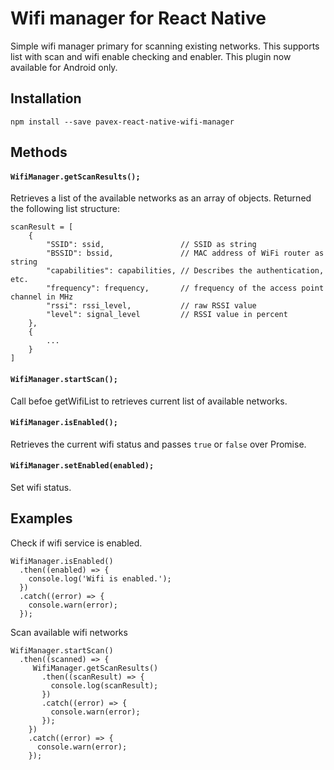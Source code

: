# Wifi manager for React Native

Simple wifi manager primary for scanning existing networks. This supports list with scan and wifi enable checking and enabler.
This plugin now available for Android only.


## Installation

```
npm install --save pavex-react-native-wifi-manager
```

## Methods

#### `WifiManager.getScanResults();` 

Retrieves a list of the available networks as an array of objects.
Returned the following list structure:

    scanResult = [
        {   
            "SSID": ssid,                 // SSID as string
            "BSSID": bssid,               // MAC address of WiFi router as string
            "capabilities": capabilities, // Describes the authentication, etc.
            "frequency": frequency,       // frequency of the access point channel in MHz
            "rssi": rssi_level,           // raw RSSI value
            "level": signal_level         // RSSI value in percent
        },
        {
            ...
        }
    ]


#### `WifiManager.startScan();` 

Call befoe getWifiList to retrieves current list of available networks.

#### `WifiManager.isEnabled();` 

Retrieves the current wifi status and passes `true` or `false` over Promise.

#### `WifiManager.setEnabled(enabled);` 

Set wifi status.


## Examples

Check if wifi service is enabled.
```
WifiManager.isEnabled()
  .then((enabled) => {
    console.log('Wifi is enabled.');
  })
  .catch((error) => {
    console.warn(error);
  });
```

Scan available wifi networks

```
WifiManager.startScan()
  .then((scanned) => {
     WifiManager.getScanResults()
       .then((scanResult) => {
         console.log(scanResult);
       })
       .catch((error) => {
         console.warn(error);
       });
    })
    .catch((error) => {
      console.warn(error);
    });
```
